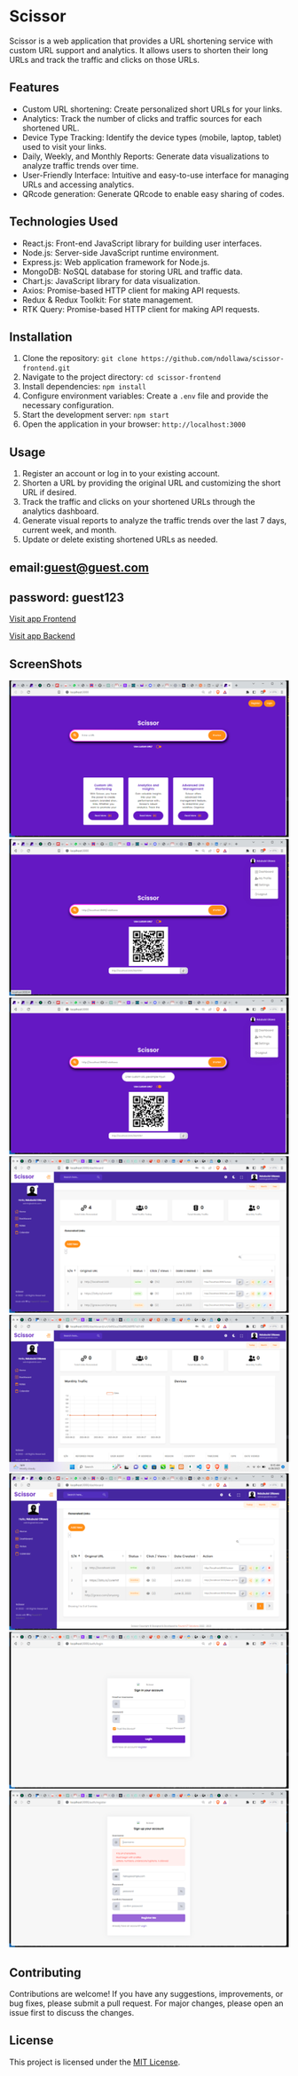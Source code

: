 # Scissor

Scissor is a web application that provides a URL shortening service with custom URL support and analytics. It allows users to shorten their long URLs and track the traffic and clicks on those URLs.

## Features

- Custom URL shortening: Create personalized short URLs for your links.
- Analytics: Track the number of clicks and traffic sources for each shortened URL.
- Device Type Tracking: Identify the device types (mobile, laptop, tablet) used to visit your links.
- Daily, Weekly, and Monthly Reports: Generate data visualizations to analyze traffic trends over time.
- User-Friendly Interface: Intuitive and easy-to-use interface for managing URLs and accessing analytics.
- QRcode generation: Generate QRcode to enable easy sharing of codes.

## Technologies Used

- React.js: Front-end JavaScript library for building user interfaces.
- Node.js: Server-side JavaScript runtime environment.
- Express.js: Web application framework for Node.js.
- MongoDB: NoSQL database for storing URL and traffic data.
- Chart.js: JavaScript library for data visualization.
- Axios: Promise-based HTTP client for making API requests.
- Redux & Redux Toolkit: For state management.
- RTK Query: Promise-based HTTP client for making API requests.

## Installation

1. Clone the repository: `git clone https://github.com/ndollawa/scissor-frontend.git`
2. Navigate to the project directory: `cd scissor-frontend`
3. Install dependencies: `npm install`
4. Configure environment variables: Create a `.env` file and provide the necessary configuration.
5. Start the development server: `npm start`
6. Open the application in your browser: `http://localhost:3000`

## Usage

1. Register an account or log in to your existing account.
2. Shorten a URL by providing the original URL and customizing the short URL if desired.
3. Track the traffic and clicks on your shortened URLs through the analytics dashboard.
4. Generate visual reports to analyze the traffic trends over the last 7 days, current week, and month.
5. Update or delete existing shortened URLs as needed.

## email:guest@guest.com
## password: guest123
[Visit app Frontend](https://scissors-psi.vercel.app)


[Visit app Backend](https://scissor-backend-11sy.onrender.com)
## ScreenShots
![Home Page](src/images/screenshots/Screenshot(40).png)
![Shorten Link](src/images/screenshots/Screenshot(36).png)
![Shorten Link with Custom url](src/images/screenshots/Screenshot(35).png)
![Dashboard](src/images/screenshots/Screenshot(44).png)
![URL Analytic](src/images/screenshots/Screenshot(45).png)
![Dashboard 2](src/images/screenshots/Screenshot(38).png)
![Login Page](src/images/screenshots/Screenshot(42).png)
![Registration Page](src/images/screenshots/Screenshot(43).png)

## Contributing

Contributions are welcome! If you have any suggestions, improvements, or bug fixes, please submit a pull request. For major changes, please open an issue first to discuss the changes.

## License

This project is licensed under the [MIT License](LICENSE).

